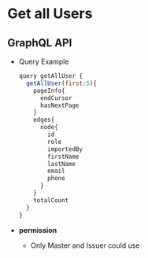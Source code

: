 
# Get all Users

## GraphQL API

- Query Example
  ```javascript
  query getAllUser {
    getAllUser(first:5){
      pageInfo{
        endCursor
        hasNextPage
      }
      edges{
        node{
          id
          role
          importedBy
          firstName
          lastName
          email
          phone
        }
      }
      totalCount
    }
  }
  ```


- **permission**
  - Only Master and Issuer could use